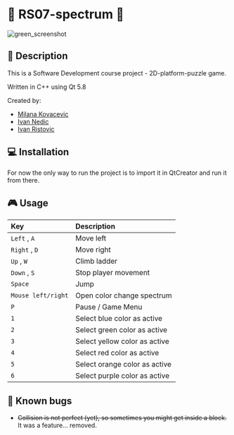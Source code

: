 # :rainbow: RS07-spectrum :rainbow:

![green_screenshot](https://github.com/MATF-RS17/RS07-spectrum/blob/master/screenshots/05_2017-05-12.gif)

## :page_facing_up: Description
This is a Software Development course project - 2D-platform-puzzle game.

Written in C++ using Qt 5.8

Created by:
- [Milana Kovacevic](https://github.com/milana-kovacevic)
- [Ivan Nedic](https://github.com/asdf12346)
- [Ivan Ristovic](https://github.com/ivan-ristovic)

## :computer: Installation
For now the only way to run the project is to import it in QtCreator and run it from there.

## :video_game: Usage
| **Key** | **Description** |
| :---  | :--- |
| ```Left``` , ```A``` | Move left |
| ```Right``` , ```D``` | Move right |
| ```Up``` , ```W``` | Climb ladder |
| ```Down``` , ```S``` | Stop player movement |
| ```Space``` | Jump |
| ```Mouse left/right``` | Open color change spectrum |
| ```P``` | Pause / Game Menu |
| ```1``` | Select blue color as active |
| ```2``` | Select green color as active |
| ```3``` | Select yellow color as active |
| ```4``` | Select red color as active |
| ```5``` | Select orange color as active |
| ```6``` | Select purple color as active |

## :bug: Known bugs
* ~~Collision is not perfect (yet), so sometimes you might get inside a block.~~ It was a feature... removed.
